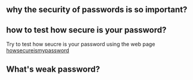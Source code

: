 
## why the security of passwords is so important?

## how to test how secure is your password?
Try to test how seucre is your password using the web page [howsecureismypassword](https://howsecureismypassword.net/)

## What's weak password?

